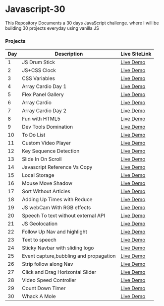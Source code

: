 # Javascript-30

This Repository Documents a 30 days JavaScript challenge. where I will be building 30 projects everyday using vanilla JS

### Projects

| Day | Description                            | Live SiteLink                                                                                  |
| --- | -------------------------------------- | ---------------------------------------------------------------------------------------------- |
| 1   | JS Drum Stick                          | [Live Demo](https://fevenseyfu.github.io/Javascript-30/01-Javascript-drum-kit/)                |
| 2   | JS+CSS Clock                           | [Live Demo](https://fevenseyfu.github.io/Javascript-30/02-JS-and-CSS-Clock/)                   |
| 3   | CSS Variables                          | [Live Demo](https://fevenseyfu.github.io/Javascript-30/03-CSS-Variables/)                      |
| 4   | Array Cardio Day 1                     | [Live Demo](https://fevenseyfu.github.io/Javascript-30/04-Array-Cardio-day-1/)                 |
| 5   | Flex Panel Gallery                     | [Live Demo](https://fevenseyfu.github.io/Javascript-30/05-Flex-Panel-Gallery/)                 |
| 6   | Array Cardio                           | [Live Demo](https://fevenseyfu.github.io/Javascript-30/06-Type-Ahead/)                         |
| 7   | Array Cardio Day 2                     | [Live Demo](https://fevenseyfu.github.io/Javascript-30/07-Array-Cardio-Day-2/)                 |
| 8   | Fun with HTML5                         | [Live Demo](https://fevenseyfu.github.io/Javascript-30/08-Fun-With-HTML5/)                     |
| 9   | Dev Tools Domination                   | [Live Demo](https://fevenseyfu.github.io/Javascript-30/09-Dev-Tools-Domination/)               |
| 10  | To Do List                             | [Live Demo](https://fevenseyfu.github.io/Javascript-30/10-ToDo-List/)                          |
| 11  | Custom Video Player                    | [Live Demo](https://fevenseyfu.github.io/Javascript-30/11-Custom-video-player/)                |
| 12  | Key Sequence Detection                 | [Live Demo](https://fevenseyfu.github.io/Javascript-30/12-key-sequence-detection/)             |
| 13  | Slide In On Scroll                     | [Live Demo](https://fevenseyfu.github.io/Javascript-30/13-slide-in-on-scroll/)                 |
| 14  | Javascript Reference Vs Copy           | [Live Demo](https://fevenseyfu.github.io/Javascript-30/14-reference-vs-copy/)                  |
| 15  | Local Storage                          | [Live Demo](https://fevenseyfu.github.io/Javascript-30/15-LocalStorage/)                       |
| 16  | Mouse Move Shadow                      | [Live Demo](https://fevenseyfu.github.io/Javascript-30/16-mouse-move-shadow/)                  |
| 17  | Sort Without Articles                  | [Live Demo](https://fevenseyfu.github.io/Javascript-30/17-sort-without-articles/)              |
| 18  | Adding Up Times with Reduce            | [Live Demo](https://fevenseyfu.github.io/Javascript-30/18-Adding-Up-Times-with-Reduce/)        |
| 19  | JS webCam With RGB effects             | [Live Demo](https://fevenseyfu.github.io/Javascript-30/19-webcam-fun/)                         |
| 20  | Speech To text without external API    | [Live Demo](https://fevenseyfu.github.io/Javascript-30/20-speech-detection/)                   |
| 21  | JS Geolocation                         | [Live Demo](https://fevenseyfu.github.io/Javascript-30/21-Geo-location/)                       |
| 22  | Follow Up Nav and highlight            | [Live Demo](https://fevenseyfu.github.io/Javascript-30/22-follow-along-link/)                  |
| 23  | Text to speech                         | [Live Demo](https://fevenseyfu.github.io/Javascript-30/23-speech-syntesis/)                    |
| 24  | Sticky Navbar with sliding logo        | [Live Demo](https://fevenseyfu.github.io/Javascript-30/24-sticky-nav/)                         |
| 25  | Event capture,bubbling and propagation | [Live Demo](https://fevenseyfu.github.io/Javascript-30/25-event-Capture-propagation-bubbling/) |
| 26  | Strip follow along Nav                 | [Live Demo](https://fevenseyfu.github.io/Javascript-30/26-stripe-follow-along-nav/)            |
| 27  | Click and Drag Horizontal Slider       | [Live Demo](https://fevenseyfu.github.io/Javascript-30/27-Click&Drag/)                         |
| 28  | Video Speed Controller                 | [Live Demo](https://fevenseyfu.github.io/Javascript-30/28-Video-Speed-Controller/)             |
| 29  | Count Down Timer                       | [Live Demo](https://fevenseyfu.github.io/Javascript-30/29-Countdonw-Timer/)                    |
| 30  | Whack A Mole                           | [Live Demo](https://fevenseyfu.github.io/Javascript-30/30-Whack-a-mole/)                       |

